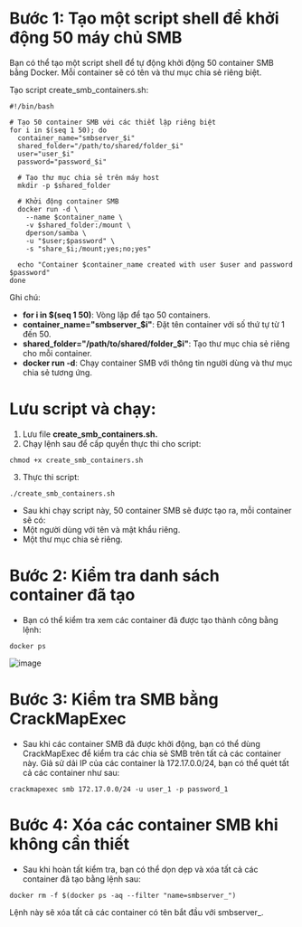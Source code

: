 # Bước 1: Tạo một script shell để khởi động 50 máy chủ SMB
Bạn có thể tạo một script shell để tự động khởi động 50 container SMB bằng Docker. Mỗi container sẽ có tên và thư mục chia sẻ riêng biệt.

Tạo script create_smb_containers.sh:

```
#!/bin/bash

# Tạo 50 container SMB với các thiết lập riêng biệt
for i in $(seq 1 50); do
  container_name="smbserver_$i"
  shared_folder="/path/to/shared/folder_$i"
  user="user_$i"
  password="password_$i"

  # Tạo thư mục chia sẻ trên máy host
  mkdir -p $shared_folder

  # Khởi động container SMB
  docker run -d \
    --name $container_name \
    -v $shared_folder:/mount \
    dperson/samba \
    -u "$user;$password" \
    -s "share_$i;/mount;yes;no;yes"

  echo "Container $container_name created with user $user and password $password"
done
```
Ghi chú:
- **for i in $(seq 1 50)**: Vòng lặp để tạo 50 containers.
- **container_name="smbserver_$i"**: Đặt tên container với số thứ tự từ 1 đến 50.
- **shared_folder="/path/to/shared/folder_$i"**: Tạo thư mục chia sẻ riêng cho mỗi container.
- **docker run -d**: Chạy container SMB với thông tin người dùng và thư mục chia sẻ tương ứng.
# Lưu script và chạy:
1. Lưu file **create_smb_containers.sh.**
2. Chạy lệnh sau để cấp quyền thực thi cho script:
```
chmod +x create_smb_containers.sh
```
3. Thực thi script:

```
./create_smb_containers.sh
```
- Sau khi chạy script này, 50 container SMB sẽ được tạo ra, mỗi container sẽ có:
- Một người dùng với tên và mật khẩu riêng.
- Một thư mục chia sẻ riêng.
# Bước 2: Kiểm tra danh sách container đã tạo
- Bạn có thể kiểm tra xem các container đã được tạo thành công bằng lệnh:
```
docker ps
```
![image](https://github.com/user-attachments/assets/2943c9dc-2003-4857-acbc-e036b322817b)
# Bước 3: Kiểm tra SMB bằng CrackMapExec
- Sau khi các container SMB đã được khởi động, bạn có thể dùng CrackMapExec để kiểm tra các chia sẻ SMB trên tất cả các container này. Giả sử dải IP của các container là 172.17.0.0/24, bạn có thể quét tất cả các container như sau:
```
crackmapexec smb 172.17.0.0/24 -u user_1 -p password_1
```
# Bước 4: Xóa các container SMB khi không cần thiết
- Sau khi hoàn tất kiểm tra, bạn có thể dọn dẹp và xóa tất cả các container đã tạo bằng lệnh sau:
```
docker rm -f $(docker ps -aq --filter "name=smbserver_")
```
Lệnh này sẽ xóa tất cả các container có tên bắt đầu với smbserver_.






